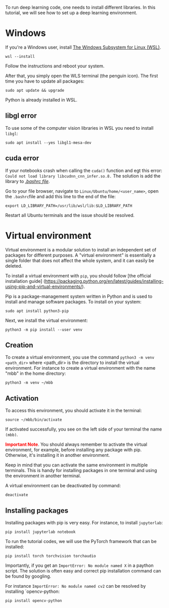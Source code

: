 To run deep learning code, one needs to install different libraries. In this tutorial, we will 
see how to set up a deep learning environment.

# Windows

If you're a Windows user, install [The Windows Subsystem for Linux (WSL)](https://learn.microsoft.com/en-us/windows/wsl/install).

    wsl --install

Follow the instructions and reboot your system.

After that, you simply open the WLS terminal (the penguin icon).
The first time you have to update all packages:
    
    sudo apt update && upgrade

Python is already installed in WSL.

## libgl error

To use some of the computer vision libraries in WSL you need to install `libgl`:

    sudo apt install --yes libgl1-mesa-dev

## cuda error

If your notebooks crash when calling the `cuda()` function and egt this error: 
`Could not load library libcudnn_cnn_infer.so.8.` The solution is add the library to 
[*.bashrc file*](https://discuss.pytorch.org/t/libcudnn-cnn-infer-so-8-library-can-not-found/164661).

Go to your file browser, navigate to `Linux/Ubuntu/home/<user_name>`, open the `.bashrc`file and add
this line to the end of the file:

    export LD_LIBRARY_PATH=/usr/lib/wsl/lib:$LD_LIBRARY_PATH

Restart all Ubuntu terminals and the issue should be resolved.


# Virtual environment

Virtual environment is a modular solution to install an independent set of packages for 
different purposes. A "virtual environment" is essentially a single folder that does not affect 
the whole system, and it can easily be deleted.


To install a virtual environment with `pip`, you should follow [the official installation guide]
(https://packaging.python.org/en/latest/guides/installing-using-pip-and-virtual-environments/).

Pip is a package-management system written in Python and is used to install and manage software 
packages. To install on your system:

    sudo apt install python3-pip

Next, we install the virtual environment:

    python3 -m pip install --user venv

## Creation

To create a virtual environment, you use the command `python3 -m venv <path_dir>` where <path_dir>
is the directory to install the virtual environment. For instance to create a virtual environment
with the name "mbb" in the home directory:

    python3 -m venv ~/mbb

## Activation

To access this environment, you should activate it in the terminal:

    source ~/mbb/bin/activate

If activated successfully, you see on the left side of your terminal the name `(mbb)`.

<span style="color:red">**Important Note**</span>. You should always remember to activate the virtual 
environment, for example, before installing any package with pip. Otherwise, it's installing it in 
another environment.

Keep in mind that you can activate the same environment in multiple terminals. This is handy
for installing packages in one terminal and using the environment in another terminal.

A virtual environment can be deactivated by command:

    deactivate

## Installing packages

Installing packages with pip is very easy. For instance, to install `jupyterlab`:

    pip install jupyterlab notebook

To run the tutorial codes, we will use the PyTorch framework that can be installed:

    pip install torch torchvision torchaudio

Importantly, if you get an `ImportError: No module named X` in a paython script. The solution is
often easy and correct pip installation command can be found by googling.

For instance `ImportError: No module named cv2` can be resolved by installing `opencv-python:

    pip install opencv-python 
